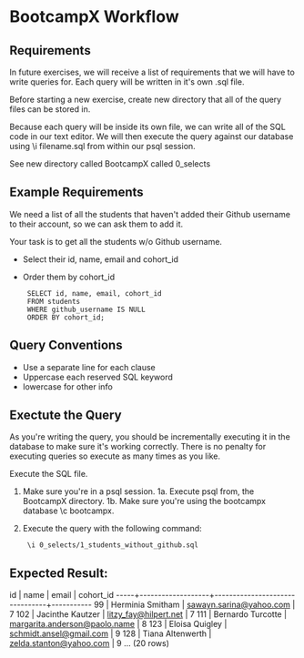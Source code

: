 # BootcampX Workflow

## Requirements
In future exercises, we will receive a list of requirements that we will have to write queries for. Each query will be written in it's own .sql file.

Before starting a new exercise, create new directory that all of the query files can be stored in.

Because each query will be inside its own file, we can write all of the SQL code in our text editor. We will then execute the query against our database using \i filename.sql from within our psql session.

See new directory called BootcampX called 0_selects


## Example Requirements
We need a list of all the students that haven't added their Github username to their account, so we can ask them to add it.

Your task is to get all the students w/o Github username.

 * Select their id, name, email and cohort_id
 * Order them by cohort_id


        SELECT id, name, email, cohort_id
        FROM students
        WHERE github_username IS NULL
        ORDER BY cohort_id;


## Query Conventions
* Use a separate line for each clause
* Uppercase each reserved SQL keyword
* lowercase for other info
  

## Exectute the Query
As you're writing the query, you should be incrementally executing it in the database to make sure it's working correctly. There is no penalty for executing queries so execute as many times as you like.

Execute the SQL file.

  1. Make sure you're in a psql session.
    1a. Execute psql from, the BootcampX directory.
    1b. Make sure you're using the bootcampx database \c bootcampx.
  2. Execute the query with the following command:

          \i 0_selects/1_students_without_github.sql


## Expected Result:

 id  |       name        |             email              | cohort_id 
-----+-------------------+--------------------------------+-----------
  99 | Herminia Smitham  | sawayn.sarina@yahoo.com        |         7
 102 | Jacinthe Kautzer  | litzy_fay@hilpert.net          |         7
 111 | Bernardo Turcotte | margarita.anderson@paolo.name  |         8
 123 | Eloisa Quigley    | schmidt.ansel@gmail.com        |         9
 128 | Tiana Altenwerth  | zelda.stanton@yahoo.com        |         9
...
(20 rows)